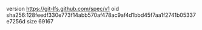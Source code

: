 version https://git-lfs.github.com/spec/v1
oid sha256:128feedf330e773f14abb570af478ac9af4d1bbd45f7aa1f2741b05337e7256d
size 69167
